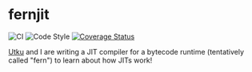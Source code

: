 <!-- Copyright (C) 2024 Ethan Uppal. All rights reserved. -->

# fernjit

![CI](https://github.com/ethanuppal/fernjit/actions/workflows/ci.yaml/badge.svg)
![Code Style](https://github.com/ethanuppal/fernjit/actions/workflows/lint.yaml/badge.svg)
[![Coverage Status](https://coveralls.io/repos/github/ethanuppal/fernjit/badge.svg?branch=main)](https://coveralls.io/github/ethanuppal/fernjit?branch=main)

[Utku](https://utku.sh) and I are writing a JIT compiler for a bytecode runtime (tentatively called "fern") to learn about how JITs work!
